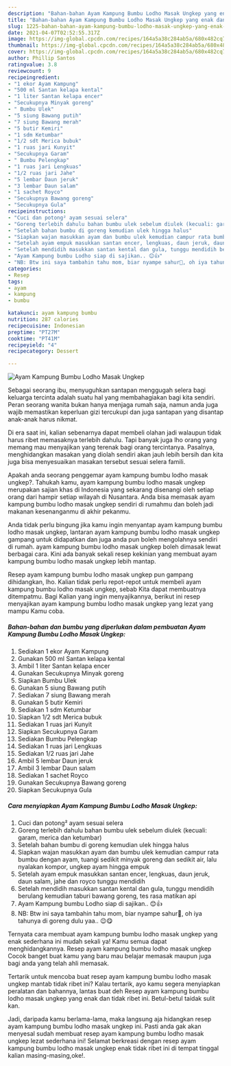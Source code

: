 ```yaml
---
description: "Bahan-bahan Ayam Kampung Bumbu Lodho Masak Ungkep yang enak dan Mudah Dibuat"
title: "Bahan-bahan Ayam Kampung Bumbu Lodho Masak Ungkep yang enak dan Mudah Dibuat"
slug: 1225-bahan-bahan-ayam-kampung-bumbu-lodho-masak-ungkep-yang-enak-dan-mudah-dibuat
date: 2021-04-07T02:52:55.317Z
image: https://img-global.cpcdn.com/recipes/164a5a38c284ab5a/680x482cq70/ayam-kampung-bumbu-lodho-masak-ungkep-foto-resep-utama.jpg
thumbnail: https://img-global.cpcdn.com/recipes/164a5a38c284ab5a/680x482cq70/ayam-kampung-bumbu-lodho-masak-ungkep-foto-resep-utama.jpg
cover: https://img-global.cpcdn.com/recipes/164a5a38c284ab5a/680x482cq70/ayam-kampung-bumbu-lodho-masak-ungkep-foto-resep-utama.jpg
author: Phillip Santos
ratingvalue: 3.8
reviewcount: 9
recipeingredient:
- "1 ekor Ayam Kampung"
- "500 ml Santan kelapa kental"
- "1 liter Santan kelapa encer"
- "Secukupnya Minyak goreng"
- " Bumbu Ulek"
- "5 siung Bawang putih"
- "7 siung Bawang merah"
- "5 butir Kemiri"
- "1 sdm Ketumbar"
- "1/2 sdt Merica bubuk"
- "1 ruas jari Kunyit"
- "Secukupnya Garam"
- " Bumbu Pelengkap"
- "1 ruas jari Lengkuas"
- "1/2 ruas jari Jahe"
- "5 lembar Daun jeruk"
- "3 lembar Daun salam"
- "1 sachet Royco"
- "Secukupnya Bawang goreng"
- "Secukupnya Gula"
recipeinstructions:
- "Cuci dan potong² ayam sesuai selera"
- "Goreng terlebih dahulu bahan bumbu ulek sebelum diulek (kecuali: garam, merica dan ketumbar)"
- "Setelah bahan bumbu di goreng kemudian ulek hingga halus"
- "Siapkan wajan masukkan ayam dan bumbu ulek kemudian campur rata bumbu dengan ayam, tuangi sedikit minyak goreng dan sedikit air, lalu nyalakan kompor, ungkep ayam hingga empuk"
- "Setelah ayam empuk masukkan santan encer, lengkuas, daun jeruk, daun salam, jahe dan royco tunggu mendidih"
- "Setelah mendidih masukkan santan kental dan gula, tunggu mendidih berulang kemudian taburi bawang goreng, tes rasa matikan api"
- "Ayam Kampung bumbu Lodho siap di sajikan.. 😊👍"
- "NB: Btw ini saya tambahin tahu mom, biar nyampe sahur🙊, oh iya tahunya di goreng dulu yaa.. 😉😋"
categories:
- Resep
tags:
- ayam
- kampung
- bumbu

katakunci: ayam kampung bumbu 
nutrition: 287 calories
recipecuisine: Indonesian
preptime: "PT27M"
cooktime: "PT41M"
recipeyield: "4"
recipecategory: Dessert

---
```



![Ayam Kampung Bumbu Lodho Masak Ungkep](https://img-global.cpcdn.com/recipes/164a5a38c284ab5a/680x482cq70/ayam-kampung-bumbu-lodho-masak-ungkep-foto-resep-utama.jpg)

Sebagai seorang ibu, menyuguhkan santapan menggugah selera bagi keluarga tercinta adalah suatu hal yang membahagiakan bagi kita sendiri. Peran seorang  wanita bukan hanya menjaga rumah saja, namun anda juga wajib memastikan keperluan gizi tercukupi dan juga santapan yang disantap anak-anak harus nikmat.

Di era  saat ini, kalian sebenarnya dapat membeli olahan jadi walaupun tidak harus ribet memasaknya terlebih dahulu. Tapi banyak juga lho orang yang memang mau menyajikan yang terenak bagi orang tercintanya. Pasalnya, menghidangkan masakan yang diolah sendiri akan jauh lebih bersih dan kita juga bisa menyesuaikan masakan tersebut sesuai selera famili. 



Apakah anda seorang penggemar ayam kampung bumbu lodho masak ungkep?. Tahukah kamu, ayam kampung bumbu lodho masak ungkep merupakan sajian khas di Indonesia yang sekarang disenangi oleh setiap orang dari hampir setiap wilayah di Nusantara. Anda bisa memasak ayam kampung bumbu lodho masak ungkep sendiri di rumahmu dan boleh jadi makanan kesenanganmu di akhir pekanmu.

Anda tidak perlu bingung jika kamu ingin menyantap ayam kampung bumbu lodho masak ungkep, lantaran ayam kampung bumbu lodho masak ungkep gampang untuk didapatkan dan juga anda pun boleh mengolahnya sendiri di rumah. ayam kampung bumbu lodho masak ungkep boleh dimasak lewat berbagai cara. Kini ada banyak sekali resep kekinian yang membuat ayam kampung bumbu lodho masak ungkep lebih mantap.

Resep ayam kampung bumbu lodho masak ungkep pun gampang dihidangkan, lho. Kalian tidak perlu repot-repot untuk membeli ayam kampung bumbu lodho masak ungkep, sebab Kita dapat membuatnya ditempatmu. Bagi Kalian yang ingin menyajikannya, berikut ini resep menyajikan ayam kampung bumbu lodho masak ungkep yang lezat yang mampu Kamu coba.

<!--inarticleads1-->

##### Bahan-bahan dan bumbu yang diperlukan dalam pembuatan Ayam Kampung Bumbu Lodho Masak Ungkep:

1. Sediakan 1 ekor Ayam Kampung
1. Gunakan 500 ml Santan kelapa kental
1. Ambil 1 liter Santan kelapa encer
1. Gunakan Secukupnya Minyak goreng
1. Siapkan  Bumbu Ulek
1. Gunakan 5 siung Bawang putih
1. Sediakan 7 siung Bawang merah
1. Gunakan 5 butir Kemiri
1. Sediakan 1 sdm Ketumbar
1. Siapkan 1/2 sdt Merica bubuk
1. Sediakan 1 ruas jari Kunyit
1. Siapkan Secukupnya Garam
1. Sediakan  Bumbu Pelengkap
1. Sediakan 1 ruas jari Lengkuas
1. Sediakan 1/2 ruas jari Jahe
1. Ambil 5 lembar Daun jeruk
1. Ambil 3 lembar Daun salam
1. Sediakan 1 sachet Royco
1. Gunakan Secukupnya Bawang goreng
1. Siapkan Secukupnya Gula




<!--inarticleads2-->

##### Cara menyiapkan Ayam Kampung Bumbu Lodho Masak Ungkep:

1. Cuci dan potong² ayam sesuai selera
1. Goreng terlebih dahulu bahan bumbu ulek sebelum diulek (kecuali: garam, merica dan ketumbar)
1. Setelah bahan bumbu di goreng kemudian ulek hingga halus
1. Siapkan wajan masukkan ayam dan bumbu ulek kemudian campur rata bumbu dengan ayam, tuangi sedikit minyak goreng dan sedikit air, lalu nyalakan kompor, ungkep ayam hingga empuk
1. Setelah ayam empuk masukkan santan encer, lengkuas, daun jeruk, daun salam, jahe dan royco tunggu mendidih
1. Setelah mendidih masukkan santan kental dan gula, tunggu mendidih berulang kemudian taburi bawang goreng, tes rasa matikan api
1. Ayam Kampung bumbu Lodho siap di sajikan.. 😊👍
1. NB: Btw ini saya tambahin tahu mom, biar nyampe sahur🙊, oh iya tahunya di goreng dulu yaa.. 😉😋




Ternyata cara membuat ayam kampung bumbu lodho masak ungkep yang enak sederhana ini mudah sekali ya! Kamu semua dapat menghidangkannya. Resep ayam kampung bumbu lodho masak ungkep Cocok banget buat kamu yang baru mau belajar memasak maupun juga bagi anda yang telah ahli memasak.

Tertarik untuk mencoba buat resep ayam kampung bumbu lodho masak ungkep mantab tidak ribet ini? Kalau tertarik, ayo kamu segera menyiapkan peralatan dan bahannya, lantas buat deh Resep ayam kampung bumbu lodho masak ungkep yang enak dan tidak ribet ini. Betul-betul taidak sulit kan. 

Jadi, daripada kamu berlama-lama, maka langsung aja hidangkan resep ayam kampung bumbu lodho masak ungkep ini. Pasti anda gak akan menyesal sudah membuat resep ayam kampung bumbu lodho masak ungkep lezat sederhana ini! Selamat berkreasi dengan resep ayam kampung bumbu lodho masak ungkep enak tidak ribet ini di tempat tinggal kalian masing-masing,oke!.

